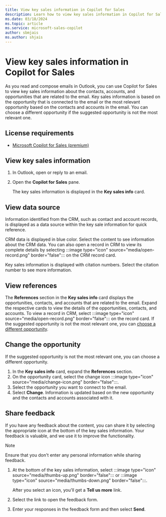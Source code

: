 ```yaml
---
title: View key sales information in Copilot for Sales
description: Learn how to view key sales information in Copilot for Sales as you read and compose emails in Outlook.
ms.date: 03/18/2024
ms.topic: article
ms.service: microsoft-sales-copilot
author: sbmjais
ms.author: shjais
---
```


# View key sales information in Copilot for Sales

As you read and compose emails in Outlook, you can use Copilot for Sales to view key sales information about the contacts, accounts, and opportunities that are related to the email. Key sales information is based on the opportunity that is connected to the email or the most relevant opportunity based on the contacts and accounts in the email. You can choose a different opportunity if the suggested opportunity is not the most relevant one. 

## License requirements

- [Microsoft Copilot for Sales (premium)](https://www.microsoft.com/ai/microsoft-sales-copilot#featuresandpricing)

## View key sales information

1. In Outlook, open or reply to an email.

2. Open the **Copilot for Sales** pane.

    The key sales information is displayed in the **Key sales info** card.

## View data source

Information identified from the CRM, such as contact and account records, is displayed as a data source within the key sale information for quick reference.

CRM data is displayed in blue color. Select the content to see information about the CRM data. You can also open a record in CRM to view its complete details by selecting :::image type="icon" source="media/open-record.png" border="false"::: on the CRM record card.

Key sales information is displayed with citation numbers. Select the citation number to see more information.

## View references

The **References** section in the **Key sales info** card displays the opportunities, contacts, and accounts that are related to the email. Expand the respective cards to view the details of the opportunities, contacts, and accounts. To view a record in CRM, select :::image type="icon" source="media/open-record.png" border="false"::: on the record card. If the suggested opportunity is not the most relevant one, you can [choose a different opportunity](#change-the-opportunity).

## Change the opportunity

If the suggested opportunity is not the most relevant one, you can choose a different opportunity.

1. In the **Key sales info** card, expand the **References** section.
2. On the opportunity card, select the change icon :::image type="icon" source="media/change-icon.png" border="false":::.
3. Select the opportunity you want to connect to the email.
4. Select **Change**.
    Information is updated based on the new opportunity and the contacts and accounts associated with it.

## Share feedback

If you have any feedback about the content, you can share it by selecting the appropriate icon at the bottom of the key sales information. Your feedback is valuable, and we use it to improve the functionality.

> [!NOTE]
> Ensure that you don't enter any personal information while sharing feedback.

1. At the bottom of the key sales information, select :::image type="icon" source="media/thumbs-up.png" border="false"::: or :::image type="icon" source="media/thumbs-down.png" border="false":::.

   After you select an icon, you'll get a **Tell us more** link.

1. Select the link to open the feedback form.

1. Enter your responses in the feedback form and then select **Send**.